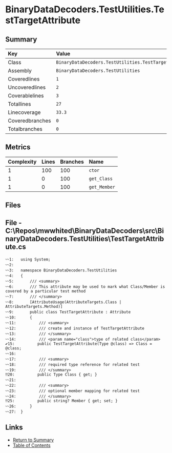 ﻿# BinaryDataDecoders.TestUtilities.TestTargetAttribute

## Summary

| Key             | Value                                                  |
| :-------------- | :----------------------------------------------------- |
| Class           | `BinaryDataDecoders.TestUtilities.TestTargetAttribute` |
| Assembly        | `BinaryDataDecoders.TestUtilities`                     |
| Coveredlines    | `1`                                                    |
| Uncoveredlines  | `2`                                                    |
| Coverablelines  | `3`                                                    |
| Totallines      | `27`                                                   |
| Linecoverage    | `33.3`                                                 |
| Coveredbranches | `0`                                                    |
| Totalbranches   | `0`                                                    |

## Metrics

| Complexity | Lines | Branches | Name         |
| :--------- | :---- | :------- | :----------- |
| 1          | 100   | 100      | `ctor`       |
| 1          | 0     | 100      | `get_Class`  |
| 1          | 0     | 100      | `get_Member` |

## Files

## File - C:\Repos\mwwhited\BinaryDataDecoders\src\BinaryDataDecoders.TestUtilities\TestTargetAttribute.cs

```CSharp
〰1:   using System;
〰2:   
〰3:   namespace BinaryDataDecoders.TestUtilities
〰4:   {
〰5:       /// <summary>
〰6:       /// This attribute may be used to mark what Class/Member is covered by a particular test method
〰7:       /// </summary>
〰8:       [AttributeUsage(AttributeTargets.Class | AttributeTargets.Method)]
〰9:       public class TestTargetAttribute : Attribute
〰10:      {
〰11:          /// <summary>
〰12:          /// create and instance of TestTargetAttribute
〰13:          /// </summary>
〰14:          /// <param name="class">type of related class</param>
✔15:          public TestTargetAttribute(Type @class) => Class = @class;
〰16:  
〰17:          /// <summary>
〰18:          /// required type reference for related test
〰19:          /// </summary>
‼20:          public Type Class { get; }
〰21:  
〰22:          /// <summary>
〰23:          /// optional member mapping for related test
〰24:          /// </summary>
‼25:          public string? Member { get; set; }
〰26:      }
〰27:  }
```

## Links

* [Return to Summary](Summary.md)
* [Table of Contents](../TOC.md)

